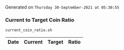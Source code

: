 Generated on `Thursday 30-September-2021 at 05:30:55`

### Current to Target Coin Ratio
`current_coin_ratio.sh`

Date|Current|Target|Ratio
---|---|---|---
